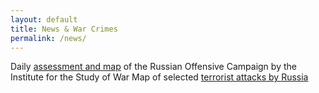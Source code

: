 ```yaml
---
layout: default
title: News & War Crimes
permalink: /news/
---
```

Daily [assessment and map](https://www.understandingwar.org/publications) of the Russian Offensive Campaign by the Institute for the Study of War
Map of selected [terrorist attacks by Russia](https://liveuamap.com/)

<a class="twitter-timeline" href="https://twitter.com/maximmath"></a>
<script async src="https://platform.twitter.com/widgets.js" charset="utf-8">
</script> 
